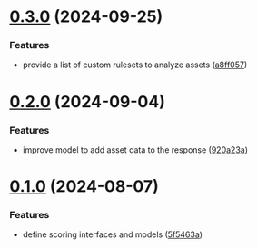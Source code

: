 # [0.3.0](https://github.com/gravitee-io/gravitee-scoring-api/compare/0.2.0...0.3.0) (2024-09-25)


### Features

* provide a list of custom rulesets to analyze assets ([a8ff057](https://github.com/gravitee-io/gravitee-scoring-api/commit/a8ff057e62b781cb8511b1ba00324072595b6b01))

# [0.2.0](https://github.com/gravitee-io/gravitee-scoring-api/compare/0.1.0...0.2.0) (2024-09-04)


### Features

* improve model to add asset data to the response ([920a23a](https://github.com/gravitee-io/gravitee-scoring-api/commit/920a23a1bedeb76dc3c24e2099d63eec2a99222d))

# [0.1.0](https://github.com/gravitee-io/gravitee-scoring-api/compare/0.0.0...0.1.0) (2024-08-07)


### Features

* define scoring interfaces and models ([5f5463a](https://github.com/gravitee-io/gravitee-scoring-api/commit/5f5463a7bcd4aba7684ab6fcb5689e28904390a7))
